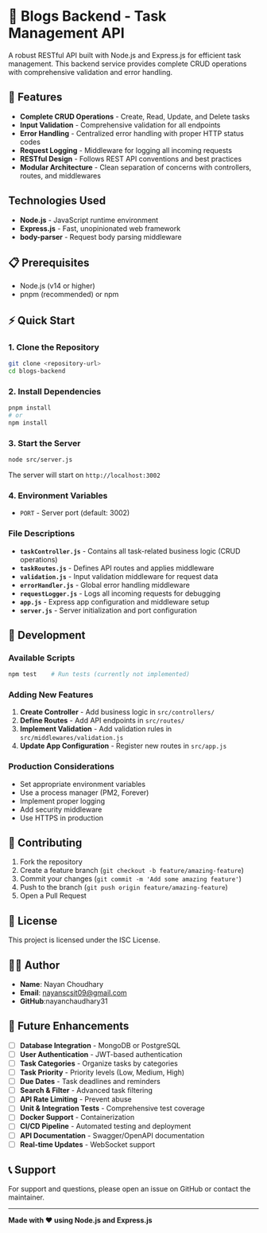 # 📝 Blogs Backend - Task Management API

A robust RESTful API built with Node.js and Express.js for efficient task management. This backend service provides complete CRUD operations with comprehensive validation and error handling.

## 🚀 Features

- **Complete CRUD Operations** - Create, Read, Update, and Delete tasks
- **Input Validation** - Comprehensive validation for all endpoints
- **Error Handling** - Centralized error handling with proper HTTP status codes
- **Request Logging** - Middleware for logging all incoming requests
- **RESTful Design** - Follows REST API conventions and best practices
- **Modular Architecture** - Clean separation of concerns with controllers, routes, and middlewares

## Technologies Used

- **Node.js** - JavaScript runtime environment
- **Express.js** - Fast, unopinionated web framework
- **body-parser** - Request body parsing middleware

## 📋 Prerequisites

- Node.js (v14 or higher)
- pnpm (recommended) or npm

## ⚡ Quick Start

### 1. Clone the Repository
```bash
git clone <repository-url>
cd blogs-backend
```

### 2. Install Dependencies
```bash
pnpm install
# or
npm install
```

### 3. Start the Server
```bash
node src/server.js
```

The server will start on `http://localhost:3002`

### 4. Environment Variables
- `PORT` - Server port (default: 3002)


### File Descriptions

- **`taskController.js`** - Contains all task-related business logic (CRUD operations)
- **`taskRoutes.js`** - Defines API routes and applies middleware
- **`validation.js`** - Input validation middleware for request data
- **`errorHandler.js`** - Global error handling middleware
- **`requestLogger.js`** - Logs all incoming requests for debugging
- **`app.js`** - Express app configuration and middleware setup
- **`server.js`** - Server initialization and port configuration

## 🔧 Development

### Available Scripts
```bash
npm test    # Run tests (currently not implemented)
```

### Adding New Features

1. **Create Controller** - Add business logic in `src/controllers/`
2. **Define Routes** - Add API endpoints in `src/routes/`
3. **Implement Validation** - Add validation rules in `src/middlewares/validation.js`
4. **Update App Configuration** - Register new routes in `src/app.js`


### Production Considerations
- Set appropriate environment variables
- Use a process manager (PM2, Forever)
- Implement proper logging
- Add security middleware
- Use HTTPS in production


## 🤝 Contributing

1. Fork the repository
2. Create a feature branch (`git checkout -b feature/amazing-feature`)
3. Commit your changes (`git commit -m 'Add some amazing feature'`)
4. Push to the branch (`git push origin feature/amazing-feature`)
5. Open a Pull Request

## 📝 License

This project is licensed under the ISC License.

## 👨‍💻 Author

- **Name**: Nayan Choudhary
- **Email**: nayanscsit09@gmail.com
- **GitHub**:nayanchaudhary31

## 🔮 Future Enhancements

- [ ] **Database Integration** - MongoDB or PostgreSQL
- [ ] **User Authentication** - JWT-based authentication
- [ ] **Task Categories** - Organize tasks by categories
- [ ] **Task Priority** - Priority levels (Low, Medium, High)
- [ ] **Due Dates** - Task deadlines and reminders
- [ ] **Search & Filter** - Advanced task filtering
- [ ] **API Rate Limiting** - Prevent abuse
- [ ] **Unit & Integration Tests** - Comprehensive test coverage
- [ ] **Docker Support** - Containerization
- [ ] **CI/CD Pipeline** - Automated testing and deployment
- [ ] **API Documentation** - Swagger/OpenAPI documentation
- [ ] **Real-time Updates** - WebSocket support

## 📞 Support

For support and questions, please open an issue on GitHub or contact the maintainer.

---

**Made with ❤️ using Node.js and Express.js**